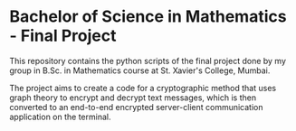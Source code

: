 # Bachelor of Science in Mathematics - Final Project

This repository contains the python scripts of the final project done by my group in B.Sc. in Mathematics course at St. Xavier's College, Mumbai.

The project aims to create a code for a cryptographic method that uses graph theory to encrypt and decrypt text messages, which is then converted to an end-to-end encrypted server-client communication application on the terminal.
